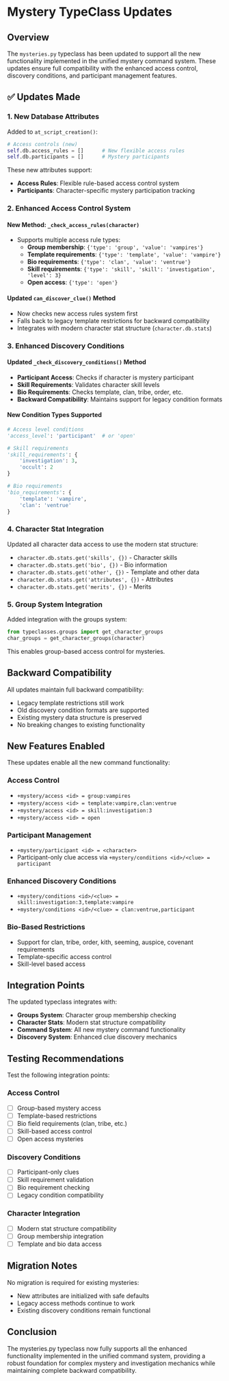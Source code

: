 # Mystery TypeClass Updates

## Overview

The `mysteries.py` typeclass has been updated to support all the new functionality implemented in the unified mystery command system. These updates ensure full compatibility with the enhanced access control, discovery conditions, and participant management features.

## ✅ **Updates Made**

### **1. New Database Attributes**

Added to `at_script_creation()`:
```python
# Access controls (new)
self.db.access_rules = []      # New flexible access rules
self.db.participants = []      # Mystery participants
```

These new attributes support:
- **Access Rules**: Flexible rule-based access control system
- **Participants**: Character-specific mystery participation tracking

### **2. Enhanced Access Control System**

#### **New Method: `_check_access_rules(character)`**
- Supports multiple access rule types:
  - **Group membership**: `{'type': 'group', 'value': 'vampires'}`
  - **Template requirements**: `{'type': 'template', 'value': 'vampire'}`
  - **Bio requirements**: `{'type': 'clan', 'value': 'ventrue'}`
  - **Skill requirements**: `{'type': 'skill', 'skill': 'investigation', 'level': 3}`
  - **Open access**: `{'type': 'open'}`

#### **Updated `can_discover_clue()` Method**
- Now checks new access rules system first
- Falls back to legacy template restrictions for backward compatibility
- Integrates with modern character stat structure (`character.db.stats`)

### **3. Enhanced Discovery Conditions**

#### **Updated `_check_discovery_conditions()` Method**
- **Participant Access**: Checks if character is mystery participant
- **Skill Requirements**: Validates character skill levels
- **Bio Requirements**: Checks template, clan, tribe, order, etc.
- **Backward Compatibility**: Maintains support for legacy condition formats

#### **New Condition Types Supported**
```python
# Access level conditions
'access_level': 'participant'  # or 'open'

# Skill requirements
'skill_requirements': {
    'investigation': 3,
    'occult': 2
}

# Bio requirements  
'bio_requirements': {
    'template': 'vampire',
    'clan': 'ventrue'
}
```

### **4. Character Stat Integration**

Updated all character data access to use the modern stat structure:
- `character.db.stats.get('skills', {})` - Character skills
- `character.db.stats.get('bio', {})` - Bio information
- `character.db.stats.get('other', {})` - Template and other data
- `character.db.stats.get('attributes', {})` - Attributes
- `character.db.stats.get('merits', {})` - Merits

### **5. Group System Integration**

Added integration with the groups system:
```python
from typeclasses.groups import get_character_groups
char_groups = get_character_groups(character)
```

This enables group-based access control for mysteries.

## **Backward Compatibility**

All updates maintain full backward compatibility:
- Legacy template restrictions still work
- Old discovery condition formats are supported
- Existing mystery data structure is preserved
- No breaking changes to existing functionality

## **New Features Enabled**

These updates enable all the new command functionality:

### **Access Control**
- `+mystery/access <id> = group:vampires`
- `+mystery/access <id> = template:vampire,clan:ventrue`
- `+mystery/access <id> = skill:investigation:3`
- `+mystery/access <id> = open`

### **Participant Management**
- `+mystery/participant <id> = <character>`
- Participant-only clue access via `+mystery/conditions <id>/<clue> = participant`

### **Enhanced Discovery Conditions**
- `+mystery/conditions <id>/<clue> = skill:investigation:3,template:vampire`
- `+mystery/conditions <id>/<clue> = clan:ventrue,participant`

### **Bio-Based Restrictions**
- Support for clan, tribe, order, kith, seeming, auspice, covenant requirements
- Template-specific access control
- Skill-level based access

## **Integration Points**

The updated typeclass integrates with:
- **Groups System**: Character group membership checking
- **Character Stats**: Modern stat structure compatibility  
- **Command System**: All new mystery command functionality
- **Discovery System**: Enhanced clue discovery mechanics

## **Testing Recommendations**

Test the following integration points:

### **Access Control**
- [ ] Group-based mystery access
- [ ] Template-based restrictions
- [ ] Bio field requirements (clan, tribe, etc.)
- [ ] Skill-based access control
- [ ] Open access mysteries

### **Discovery Conditions**
- [ ] Participant-only clues
- [ ] Skill requirement validation
- [ ] Bio requirement checking
- [ ] Legacy condition compatibility

### **Character Integration**
- [ ] Modern stat structure compatibility
- [ ] Group membership integration
- [ ] Template and bio data access

## **Migration Notes**

No migration is required for existing mysteries:
- New attributes are initialized with safe defaults
- Legacy access methods continue to work
- Existing discovery conditions remain functional

## **Conclusion**

The mysteries.py typeclass now fully supports all the enhanced functionality implemented in the unified command system, providing a robust foundation for complex mystery and investigation mechanics while maintaining complete backward compatibility.
